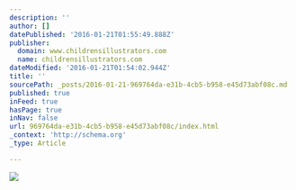 ```yaml
---
description: ''
author: []
datePublished: '2016-01-21T01:55:49.888Z'
publisher:
  domain: www.childrensillustrators.com
  name: childrensillustrators.com
dateModified: '2016-01-21T01:54:02.944Z'
title: ''
sourcePath: _posts/2016-01-21-969764da-e31b-4cb5-b958-e45d73abf08c.md
published: true
inFeed: true
hasPage: true
inNav: false
url: 969764da-e31b-4cb5-b958-e45d73abf08c/index.html
_context: 'http://schema.org'
_type: Article

---
```

![](http://www.childrensillustrators.com/portfolioIllustrations/20226.jpg)